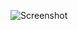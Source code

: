 ![Screenshot](https://raw.githubusercontent.com/Cryakl/Ultimate-RAT-Collection/refs/heads/main/Netsys/netsys8.9/Screenshot.png)
